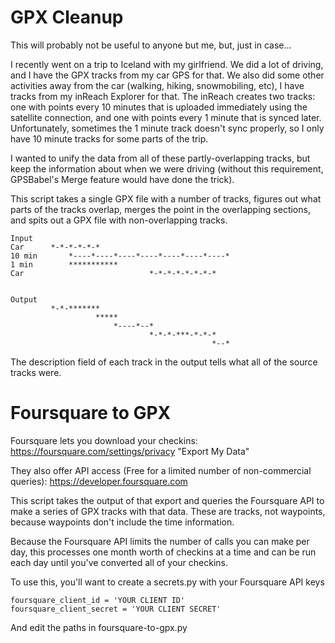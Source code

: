 # GPX Cleanup

This will probably not be useful to anyone but me, but, just in case...

I recently went on a trip to Iceland with my girlfriend. We did a lot of
driving, and I have the GPX tracks from my car GPS for that. We also did some
other activities away from the car (walking, hiking, snowmobiling, etc), I have
tracks from my inReach Explorer for that. The inReach creates two tracks: one
with points every 10 minutes that is uploaded immediately using the satellite
connection, and one with points every 1 minute that is synced later.
Unfortunately, sometimes the 1 minute track doesn't sync properly, so I only
have 10 minute tracks for some parts of the trip.

I wanted to unify the data from all of these partly-overlapping tracks, but keep
the information about when we were driving (without this requirement, GPSBabel's
Merge feature would have done the trick).

This script takes a single GPX file with a number of tracks, figures out what
parts of the tracks overlap, merges the point in the overlapping sections, and
spits out a GPX file with non-overlapping tracks.

```
Input
Car      *-*-*-*-*-*
10 min       *----*----*----*----*----*----*----*
1 min        ***********
Car                            *-*-*-*-*-*-*-*


Output
         *-*-*******
                   *****
                       *----*--*
                               *-*-*-***-*-*-*
                                             *--*
```

The description field of each track in the output tells what all of the source
tracks were.


# Foursquare to GPX

Foursquare lets you download your checkins:
https://foursquare.com/settings/privacy "Export My Data"

They also offer API access (Free for a limited number of non-commercial
queries): https://developer.foursquare.com

This script takes the output of that export and queries the Foursquare API to
make a series of GPX tracks with that data. These are tracks, not waypoints,
because waypoints don't include the time information.

Because the Foursquare API limits the number of calls you can make per day, this
processes one month worth of checkins at a time and can be run each day until
you've converted all of your checkins.

To use this, you'll want to create a secrets.py with your Foursquare API keys

```
foursquare_client_id = 'YOUR CLIENT ID'
foursquare_client_secret = 'YOUR CLIENT SECRET'
```

And edit the paths in foursquare-to-gpx.py